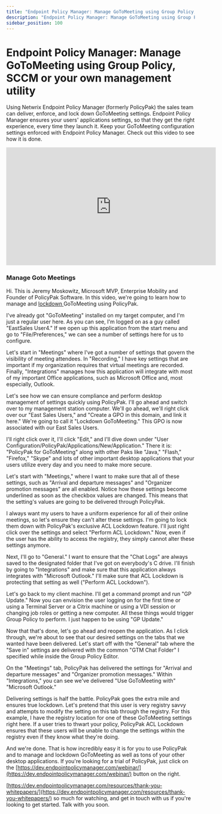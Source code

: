 ```yaml
---
title: "Endpoint Policy Manager: Manage GoToMeeting using Group Policy, SCCM or your own management utility"
description: "Endpoint Policy Manager: Manage GoToMeeting using Group Policy, SCCM or your own management utility"
sidebar_position: 100
---
```


# Endpoint Policy Manager: Manage GoToMeeting using Group Policy, SCCM or your own management utility

Using Netwrix Endpoint Policy Manager (formerly PolicyPak) the sales team can deliver, enforce, and
lock down GoToMeeting settings. Endpoint Policy Manager ensures your users' applications settings,
so that they get the right experience, every time they launch it. Keep your GoToMeeting
configuration settings enforced with Endpoint Policy Manager. Check out this video to see how it is
done.

<iframe width="560" height="315" src="https://www.youtube.com/embed/rPy2hribT6M?si=CFwLG3_V3PdbsDN-" title="YouTube video player" frameborder="0" allow="accelerometer; autoplay; clipboard-write; encrypted-media; gyroscope; picture-in-picture; web-share" referrerpolicy="strict-origin-when-cross-origin" allowfullscreen></iframe>

### Manage Goto Meetings

Hi. This is Jeremy Moskowitz, Microsoft MVP, Enterprise Mobility and Founder of PolicyPak Software.
In this video, we're going to learn how to manage and
[ lockdown ](https://dev.endpointpolicymanager.com/lockdown-recordings-portal/)GoToMeeting using PolicyPak.

I've already got "GoToMeeting" installed on my target computer, and I'm just a regular user here. As
you can see, I'm logged on as a guy called "EastSales User4." If we open up this application from
the start menu and go to "File/Preferences," we can see a number of settings here for us to
configure.

Let's start in "Meetings" where I've got a number of settings that govern the visibility of meeting
attendees. In "Recording," I have key settings that are important if my organization requires that
virtual meetings are recorded. Finally, "Integrations" manages how this application will integrate
with most of my important Office applications, such as Microsoft Office and, most especially,
Outlook.

Let's see how we can ensure compliance and perform desktop management of settings quickly using
PolicyPak. I'll go ahead and switch over to my management station computer. We'll go ahead, we'll
right click over our "East Sales Users," and "Create a GPO in this domain, and link it here." We're
going to call it "Lockdown GoToMeeting." This GPO is now associated with our East Sales Users.

I'll right click over it, I'll click "Edit," and I'll dive down under "User
Configuration/PolicyPak/Applications/New/Application." There it is: "PolicyPak for GoToMeeting"
along with other Paks like "Java," "Flash," "Firefox," "Skype" and lots of other important desktop
applications that your users utilize every day and you need to make more secure.

Let's start with "Meetings," where I want to make sure that all of these settings, such as "Arrival
and departure messages" and "Organizer promotion messages" are all enabled. Notice how these
settings become underlined as soon as the checkbox values are changed. This means that the setting's
values are going to be delivered through PolicyPak.

I always want my users to have a uniform experience for all of their online meetings, so let's
ensure they can't alter these settings. I'm going to lock them down with PolicyPak's exclusive ACL
Lockdown feature. I'll just right click over the settings and select "Perform ACL Lockdown." Now,
even if the user has the ability to access the registry, they simply cannot alter these settings
anymore.

Next, I'll go to "General." I want to ensure that the "Chat Logs" are always saved to the designated
folder that I've got on everybody's C drive. I'll finish by going to "Integrations" and make sure
that this application always integrates with "Microsoft Outlook." I'll make sure that ACL Lockdown
is protecting that setting as well ("Perform ACL Lockdown").

Let's go back to my client machine. I'll get a command prompt and run "GP Update." Now you can
envision the user logging on for the first time or using a Terminal Server or a Citrix machine or
using a VDI session or changing job roles or getting a new computer. All these things would trigger
Group Policy to perform. I just happen to be using "GP Update."

Now that that's done, let's go ahead and reopen the application. As I click through, we're about to
see that our desired settings on the tabs that we wanted have been delivered. Let's start off with
the "General" tab where the "Save in" settings are delivered with the common "GTM Chat Folder" I
specified while inside the Group Policy Editor.

On the "Meetings" tab, PolicyPak has delivered the settings for "Arrival and departure messages" and
"Organizer promotion messages." Within "Integrations," you can see we've delivered "Use GoToMeeting
with" "Microsoft Outlook."

Delivering settings is half the battle. PolicyPak goes the extra mile and ensures true lockdown.
Let's pretend that this user is very registry savvy and attempts to modify the setting on this tab
through the registry. For this example, I have the registry location for one of these GoToMeeting
settings right here. If a user tries to thwart your policy, PolicyPak ACL Lockdown ensures that
these users will be unable to change the settings within the registry even if they know what they're
doing.

And we're done. That is how incredibly easy it is for you to use PolicyPak and to manage and
lockdown GoToMeeting as well as tons of your other desktop applications. If you're looking for a
trial of PolicyPak, just click on the
[https://dev.endpointpolicymanager.com/webinar/](https://dev.endpointpolicymanager.com/webinar/) button on the right.

[https://dev.endpointpolicymanager.com/resources/thank-you-whitepapers/](https://dev.endpointpolicymanager.com/resources/thank-you-whitepapers/)
so much for watching, and get in touch with us if you're looking to get started. Talk with you soon.
